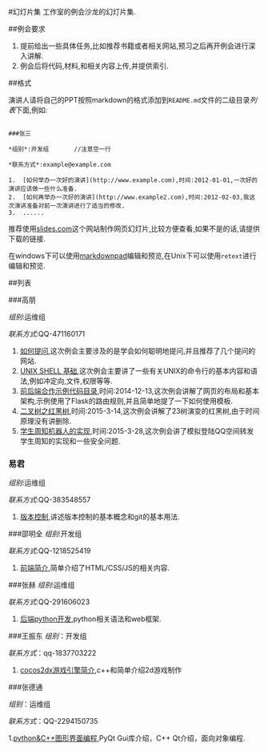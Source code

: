 #幻灯片集
工作室的例会沙龙的幻灯片集.

##例会要求

1.  提前给出一些具体任务,比如推荐书籍或者相关网站,预习之后再开例会进行深入讲解.
2.  例会后将代码,材料,和相关内容上传,并提供索引.

##格式

演讲人请将自己的PPT按照markdown的格式添加到`README.md`文件的二级目录*列表*下面,例如:

```

###张三

*组别*:开发组       //注意空一行

*联系方式*:example@example.com

1.  [如何举办一次好的演讲](http://www.example.com),时间:2012-01-01,一次好的演讲应该做一些什么准备.
2.  [如何再举办一次好的演讲](http://www.example2.com),时间:2012-02-03,我这次演讲准备对前一次演讲进行了适当的修改.
3.  ......

```

推荐使用[slides.com](http://www.slides.com)这个网站制作网页幻灯片,比较方便查看,如果不是的话,请提供下载的链接.

在windows下可以使用[markdownpad](http://markdownpad.com/)编辑和预览,在Unix下可以使用`retext`进行编辑和预览.

##列表

###高朋

*组别*:运维组

*联系方式*:QQ-471160171

1.  [如何提问](http://slides.com/gaopeng/ask-smart-question),这次例会主要涉及的是学会如何聪明地提问,并且推荐了几个提问的网站.
2.  [UNIX SHELL 基础](http://slides.com/gaopeng/unix-shel#/),这次例会主要讲了一些有关UNIX的命令行的基本内容和语法,例如冲定向,文件,权限等等.
3.  [前后端合作示例代码目录](2014-12-13-Sat),时间:2014-12-13,这次例会讲解了网页的布局和基本架构,示例使用了Flask的路由规则,并且简单地提了一下如何使用模板.
4.  [二叉树之红黑树](https://github.com/CIPPUS-SSS/assignment/blob/master/binary_tree/lecture_cn.md),时间:2015-3-14,这次例会讲解了23树演变的红黑树,由于时间原理没有讲删除.
5.  [学生周知机器人的实现](https://github.com/ggaaooppeenngg/QQLogin),时间:2015-3-28,这次例会讲了模拟登陆QQ空间转发学生周知的实现和一些安全问题.

### 易君
*组别*:运维组

*联系方式*:QQ-383548557

1. [版本控制](http://slides.com/junyi/version-control),讲述版本控制的基本概念和git的基本用法.

###邵明全
*组别*:开发组

*联系方式*:QQ-1218525419

1. [前端简介](http://slides.com/shaomingquan/front-end),简单介绍了HTML/CSS/JS的相关内容.

###张赫
*组别*:运维组

*联系方式*:QQ-291606023

1. [后端python开发](http://slides.com/zhanghe-dut/back-end#/),python相关语法和web框架.

###王振东
*组别*：开发组

*联系方式*：qq-1837703222

1. [cocos2dx游戏引擎简介](http://pan.baidu.com/s/1gdGiPyV),c++和简单介绍2d游戏制作


###张德通

*组别*：运维组

*联系方式*：QQ-2294150735

1.[python&C++图形界面编程](https://github.com/tbbrave/simpole-sticky-note.git),PyQt Gui库介绍，C++ Qt介绍，面向对象编程.
